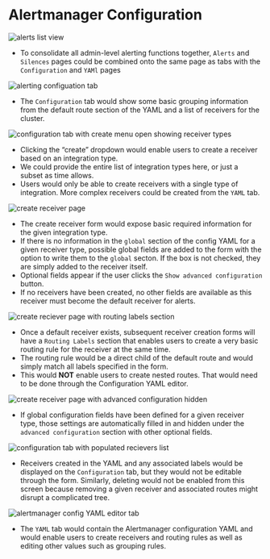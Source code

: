 # Alertmanager Configuration

![alerts list view](img/alerts-list.png)
- To consolidate all admin-level alerting functions together, `Alerts` and `Silences` pages could be combined onto the same page as tabs with the `Configuration` and `YAMl` pages

![alerting configuation tab](img/config-empty.png)
- The `Configuration` tab would show some basic grouping information from the default route section of the YAML and a list of receivers for the cluster.

![configuration tab with create menu open showing receiver types](img/config-dropdown.png)
- Clicking the “create” dropdown would enable users to create a receiver based on an integration type.
- We could provide the entire list of integration types here, or just a subset as time allows.
- Users would only be able to create receivers with a single type of integration. More complex receivers could be created from the `YAML` tab.

![create receiver page](img/create-default-receiver.png)
- The create receiver form would expose basic required information for the given integration type.
- If there is no information in the `global` section of the config YAML for a given receiver type, possible global fields are added to the form with the option to write them to the `global` secton. If the box is not checked, they are simply added to the receiver itself.
- Optional fields appear if the user clicks the `Show advanced configuration` button.
- If no receivers have been created, no other fields are available as this receiver must become the default receiver for alerts.

![create reciever page with routing labels section](img/create-receiver-long.png)
- Once a default receiver exists, subsequent receiver creation forms will have a `Routing Labels` section that enables users to create a very basic routing rule for the receiver at the same time.
- The routing rule would be a direct child of the default route and would simply match all labels specified in the form.
- This would **NOT** enable users to create nested routes. That would need to be done through the Configuration YAML editor.

![create receiver page with advanced configuration hidden](img/create-receiver-short.png)
- If global configuration fields have been defined for a given receiver type, those settings are automatically filled in and hidden under the `advanced configuration` section with other optional fields.

![configuration tab with populated recievers list](img/edit-receiver.png)
- Receivers created in the YAML and any associated labels would be displayed on the `Configuration` tab, but they would not be editable through the form. Similarly, deleting would not be enabled from this screen because removing a given receiver and associated routes might disrupt a complicated tree.

![alertmanager config YAML editor tab](img/edit-yaml.png)
- The `YAML` tab would contain the Alertmanager configuration YAML and would enable users to create receivers and routing rules as well as editing other values such as grouping rules.
